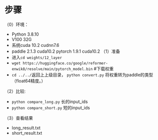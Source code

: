 # 步骤
（0）环境：
- Python 3.8.10
- V100 32G
- 系统cuda 10.2 cudnn7.6
- paddle 2.1.3 cuda10.2   pytorch 1.9.1 cuda10.2
（1）准备
- 进入`cd weights/12_layer`
- `wget https://huggingface.co/google/reformer-enwik8/resolve/main/pytorch_model.bin`  #下载权重
- `cd ../../`返回上上级目录， `python convert.py` 将权重转为paddle的类型（float64精度。）

（2）比较:
- `python compare_long.py` 长的input_ids
- `python compare_short.py` 短的input_ids

（3）查看结果
- long_result.txt
- short_result.txt